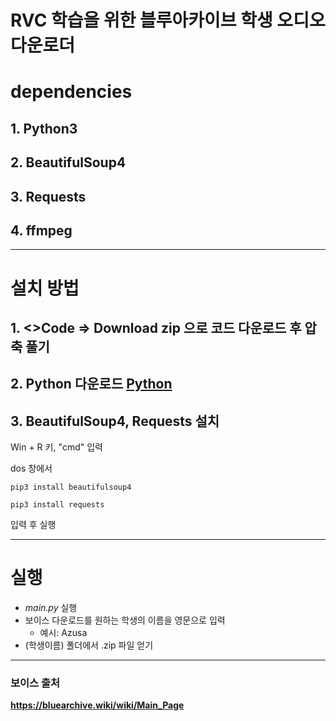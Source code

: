 RVC 학습을 위한 블루아카이브 학생 오디오 다운로더
===============================
# dependencies
## 1. Python3
## 2. BeautifulSoup4
## 3. Requests
## 4. ffmpeg
- - -
# 설치 방법
## 1. <>Code => **Download zip** 으로 코드 다운로드 후 압축 풀기
## 2. Python 다운로드 [Python](https://www.python.org/ftp/python/3.11.4/python-3.11.4-amd64.exe)
## 3. BeautifulSoup4, Requests 설치
Win + R 키, "cmd" 입력


dos 창에서
```
pip3 install beautifulsoup4
```
```
pip3 install requests
```
입력 후 실행
- - -
# 실행
- *main.py* 실행
- 보이스 다운로드를 원하는 학생의 이름을 영문으로 입력
  + 예시: Azusa
- (학생이름) 폴더에서 .zip 파일 얻기

- - -

### 보이스 출처
__https://bluearchive.wiki/wiki/Main_Page__
